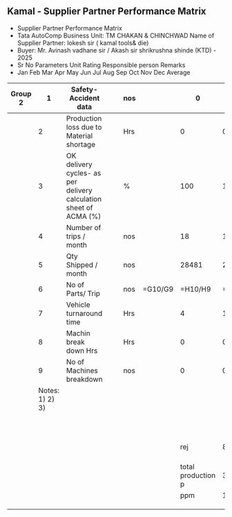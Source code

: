 ## Kamal - Supplier Partner Performance Matrix

- Supplier Partner Performance Matrix
- Tata AutoComp Business Unit:  TM CHAKAN & CHINCHWAD Name of Supplier Partner:  lokesh sir ( kamal tools& die)
- Buyer: Mr. Avinash vadhane sir / Akash sir shrikrushna shinde (KTD) - 2025
- Sr No Parameters Unit Rating Responsible person Remarks
- Jan Feb Mar Apr May Jun Jul Aug Sep Oct Nov Dec Average

| Group 2 | 1 | Safety- Accident data |  |  | nos |  | 0 | 0 | 0 | 1 | 0 |  |  |  |  |  |  |  |  |  |  |  |  |  |  |
| --- | --- | --- | --- | --- | --- | --- | --- | --- | --- | --- | --- | --- | --- | --- | --- | --- | --- | --- | --- | --- | --- | --- | --- | --- | --- |
|  | 2 | Production loss due to Material shortage |  |  | Hrs |  | 0 | 0 | 0 | 0 | 0 |  |  |  |  |  |  | =AVERAGE(G7:R7) |  |  |  |  |  |  |  |
|  | 3 | OK delivery cycles- as per delivery calculation sheet of ACMA (%) |  |  | % |  | 100 | 100 | 100 | 100 | 100 |  |  |  |  |  |  | =AVERAGE(G8:R8) |  |  |  |  |  |  |  |
|  | 4 | Number of trips / month |  |  | nos |  | 18 | 18 | 21 | 38 | 27 |  |  |  |  |  |  | =AVERAGE(G9:R9) |  |  |  |  |  |  |  |
|  | 5 | Qty Shipped / month |  |  | nos |  | 28481 | 25382 | 43416 | 74989 | 50865 |  |  |  |  |  |  | =AVERAGE(G10:R10) |  |  |  |  |  |  |  |
|  | 6 | No of Parts/ Trip |  |  | nos | =G10/G9 | =H10/H9 | =I10/I9 | =J10/J9 | =K10/K9 | =L10/L9 | =M10/M9 | =N10/N9 | =O10/O9 | =P10/P9 | =Q10/Q9 | =R10/R9 | =AVERAGE(G11:R11) |  |  |  |  |  |  |  |
|  | 7 | Vehicle turnaround time |  |  | Hrs |  | 4 | 1 | 1 | 1 | 2 |  |  |  |  |  |  | =AVERAGE(G12:R12) |  |  |  |  |  |  |  |
|  | 8 | Machin break down Hrs |  |  | Hrs |  | 0 | 0 | 2 | 0 | 0 |  |  |  |  |  |  | =AVERAGE(G13:R13) |  |  |  |  |  |  |  |
|  | 9 | No of Machines breakdown |  |  | nos |  | 0 | 0 | 0 | 0 | 0 |  |  |  |  |  |  | =AVERAGE(G14:R14) |  |  |  |  |  |  |  |
|  | Notes:  1) 2) 3) |  |  |  |  |  |  |  |  |  |  |  |  |  |  |  |  |  |  |  |  |  |  |  |  |
|  |  |  |  |  |  |  |  |  |  |  |  |  |  |  |  |  |  |  |  |  |  |  |  |  |  |
|  |  |  |  |  |  |  |  |  |  |  |  |  |  |  |  |  |  |  |  |  |  |  |  |  |  |
|  |  |  |  |  |  |  |  |  |  |  |  |  |  |  |  |  |  |  |  |  |  |  |  |  |  |
|  |  |  |  |  |  |  |  |  |  |  | rej |  | 87 |  |  |  |  |  |  |  |  |  |  |  |  |
|  |  |  |  |  |  |  | rej | 87 |  |  | total production p |  | 32000 |  |  |  |  |  |  |  |  |  |  |  |  |
|  |  |  |  |  |  |  | total production p | 32000 |  |  | % |  | 100 |  |  |  |  |  |  |  |  |  |  |  |  |
|  |  |  |  |  |  |  | ppm | 10^5 |  |  |  |  |  |  |  |  |  |  |  |  |  |  |  |  |  |
|  |  |  |  |  |  |  |  |  |  |  |  |  |  |  |  |  |  |  |  |  |  |  |  |  |  |
|  |  |  |  |  |  |  |  |  |  |  |  |  |  |  |  |  |  |  |  |  |  |  |  |  |  |
|  |  |  |  |  |  |  |  |  |  |  |  |  |  |  |  |  |  |  |  |  |  |  |  |  |  |

